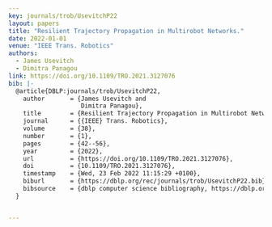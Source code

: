 ```yaml
---
key: journals/trob/UsevitchP22
layout: papers
title: "Resilient Trajectory Propagation in Multirobot Networks."
date: 2022-01-01
venue: "IEEE Trans. Robotics"
authors:
  - James Usevitch
  - Dimitra Panagou
link: https://doi.org/10.1109/TRO.2021.3127076
bib: |-
  @article{DBLP:journals/trob/UsevitchP22,
    author       = {James Usevitch and
                    Dimitra Panagou},
    title        = {Resilient Trajectory Propagation in Multirobot Networks},
    journal      = {{IEEE} Trans. Robotics},
    volume       = {38},
    number       = {1},
    pages        = {42--56},
    year         = {2022},
    url          = {https://doi.org/10.1109/TRO.2021.3127076},
    doi          = {10.1109/TRO.2021.3127076},
    timestamp    = {Wed, 23 Feb 2022 11:15:29 +0100},
    biburl       = {https://dblp.org/rec/journals/trob/UsevitchP22.bib},
    bibsource    = {dblp computer science bibliography, https://dblp.org}
  }


---
```

